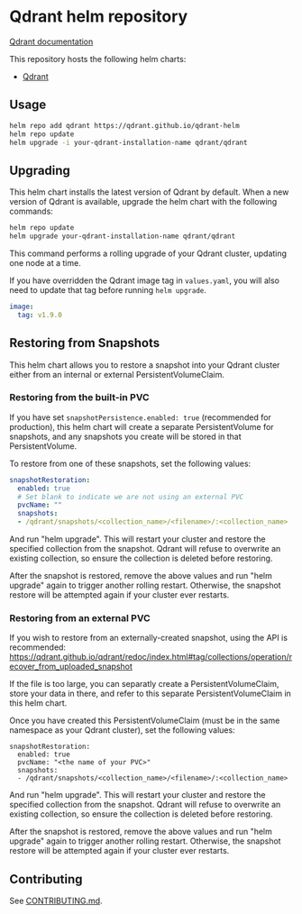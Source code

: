 # Qdrant helm repository

[Qdrant documentation](https://qdrant.tech/documentation/)

This repository hosts the following helm charts:

* [Qdrant](charts/qdrant/README.md)

## Usage

```bash
helm repo add qdrant https://qdrant.github.io/qdrant-helm
helm repo update
helm upgrade -i your-qdrant-installation-name qdrant/qdrant
```

## Upgrading

This helm chart installs the latest version of Qdrant by default. When a new version of Qdrant is available, upgrade the helm chart with the following commands:

```bash
helm repo update
helm upgrade your-qdrant-installation-name qdrant/qdrant
```

This command performs a rolling upgrade of your Qdrant cluster, updating one node at a time.

If you have overridden the Qdrant image tag in `values.yaml`, you will also need to update that tag before running `helm upgrade`.

```yaml
image:
  tag: v1.9.0
```

## Restoring from Snapshots

This helm chart allows you to restore a snapshot into your Qdrant cluster either from an internal or external PersistentVolumeClaim.

### Restoring from the built-in PVC

If you have set `snapshotPersistence.enabled: true` (recommended for production), this helm chart will create a separate PersistentVolume for snapshots, and any snapshots you create will be stored in that PersistentVolume.

To restore from one of these snapshots, set the following values:

```yaml
snapshotRestoration:
  enabled: true
  # Set blank to indicate we are not using an external PVC
  pvcName: ""
  snapshots:
  - /qdrant/snapshots/<collection_name>/<filename>/:<collection_name>
```

And run "helm upgrade". This will restart your cluster and restore the specified collection from the snapshot. Qdrant will refuse to overwrite an existing collection, so ensure the collection is deleted before restoring.

After the snapshot is restored, remove the above values and run "helm upgrade" again to trigger another rolling restart. Otherwise, the snapshot restore will be attempted again if your cluster ever restarts.

### Restoring from an external PVC

If you wish to restore from an externally-created snapshot, using the API is recommended: https://qdrant.github.io/qdrant/redoc/index.html#tag/collections/operation/recover_from_uploaded_snapshot

If the file is too large, you can separatly create a PersistentVolumeClaim, store your data in there, and refer to this separate PersistentVolumeClaim in this helm chart.

Once you have created this PersistentVolumeClaim (must be in the same namespace as your Qdrant cluster), set the following values:

```
snapshotRestoration:
  enabled: true
  pvcName: "<the name of your PVC>"
  snapshots:
  - /qdrant/snapshots/<collection_name>/<filename>/:<collection_name>
```

And run "helm upgrade". This will restart your cluster and restore the specified collection from the snapshot. Qdrant will refuse to overwrite an existing collection, so ensure the collection is deleted before restoring.

After the snapshot is restored, remove the above values and run "helm upgrade" again to trigger another rolling restart. Otherwise, the snapshot restore will be attempted again if your cluster ever restarts.

## Contributing

See [CONTRIBUTING.md](./CONTRIBUTING.md).
